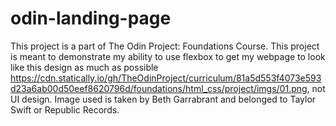 # odin-landing-page
This project is a part of The Odin Project: Foundations Course. This project is meant to demonstrate my ability to use flexbox to get my webpage to look like this design as much as possible https://cdn.statically.io/gh/TheOdinProject/curriculum/81a5d553f4073e593d23a6ab00d50eef8620796d/foundations/html_css/project/imgs/01.png, not UI design. Image used is taken by Beth Garrabrant and belonged to Taylor Swift or Republic Records. 
